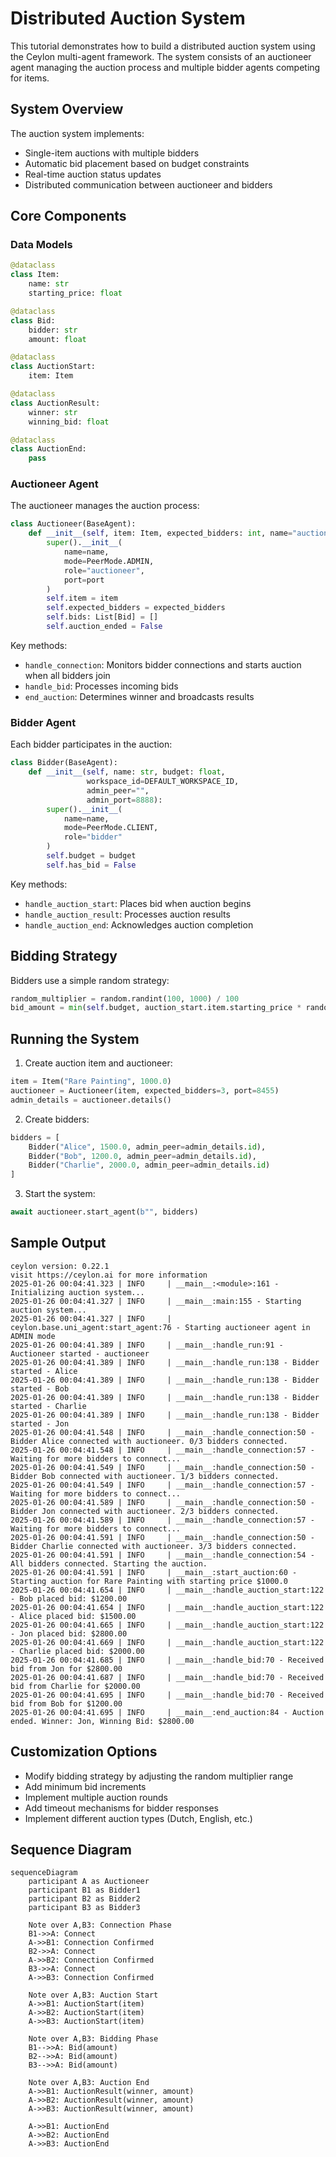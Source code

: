 # Distributed Auction System

This tutorial demonstrates how to build a distributed auction system using the Ceylon multi-agent framework. The system consists of an auctioneer agent managing the auction process and multiple bidder agents competing for items.

## System Overview

The auction system implements:
- Single-item auctions with multiple bidders
- Automatic bid placement based on budget constraints
- Real-time auction status updates
- Distributed communication between auctioneer and bidders

## Core Components

### Data Models

```python
@dataclass
class Item:
    name: str
    starting_price: float

@dataclass
class Bid:
    bidder: str
    amount: float

@dataclass
class AuctionStart:
    item: Item

@dataclass
class AuctionResult:
    winner: str
    winning_bid: float

@dataclass
class AuctionEnd:
    pass
```

### Auctioneer Agent

The auctioneer manages the auction process:

```python
class Auctioneer(BaseAgent):
    def __init__(self, item: Item, expected_bidders: int, name="auctioneer", port=8888):
        super().__init__(
            name=name,
            mode=PeerMode.ADMIN,
            role="auctioneer",
            port=port
        )
        self.item = item
        self.expected_bidders = expected_bidders
        self.bids: List[Bid] = []
        self.auction_ended = False
```

Key methods:
- `handle_connection`: Monitors bidder connections and starts auction when all bidders join
- `handle_bid`: Processes incoming bids
- `end_auction`: Determines winner and broadcasts results

### Bidder Agent

Each bidder participates in the auction:

```python
class Bidder(BaseAgent):
    def __init__(self, name: str, budget: float,
                 workspace_id=DEFAULT_WORKSPACE_ID,
                 admin_peer="",
                 admin_port=8888):
        super().__init__(
            name=name,
            mode=PeerMode.CLIENT,
            role="bidder"
        )
        self.budget = budget
        self.has_bid = False
```

Key methods:
- `handle_auction_start`: Places bid when auction begins
- `handle_auction_result`: Processes auction results
- `handle_auction_end`: Acknowledges auction completion

## Bidding Strategy

Bidders use a simple random strategy:
```python
random_multiplier = random.randint(100, 1000) / 100
bid_amount = min(self.budget, auction_start.item.starting_price * random_multiplier)
```

## Running the System

1. Create auction item and auctioneer:
```python
item = Item("Rare Painting", 1000.0)
auctioneer = Auctioneer(item, expected_bidders=3, port=8455)
admin_details = auctioneer.details()
```

2. Create bidders:
```python
bidders = [
    Bidder("Alice", 1500.0, admin_peer=admin_details.id),
    Bidder("Bob", 1200.0, admin_peer=admin_details.id),
    Bidder("Charlie", 2000.0, admin_peer=admin_details.id)
]
```

3. Start the system:
```python
await auctioneer.start_agent(b"", bidders)
```

## Sample Output

```
ceylon version: 0.22.1
visit https://ceylon.ai for more information
2025-01-26 00:04:41.323 | INFO     | __main__:<module>:161 - Initializing auction system...
2025-01-26 00:04:41.327 | INFO     | __main__:main:155 - Starting auction system...
2025-01-26 00:04:41.327 | INFO     | ceylon.base.uni_agent:start_agent:76 - Starting auctioneer agent in ADMIN mode
2025-01-26 00:04:41.389 | INFO     | __main__:handle_run:91 - Auctioneer started - auctioneer
2025-01-26 00:04:41.389 | INFO     | __main__:handle_run:138 - Bidder started - Alice
2025-01-26 00:04:41.389 | INFO     | __main__:handle_run:138 - Bidder started - Bob
2025-01-26 00:04:41.389 | INFO     | __main__:handle_run:138 - Bidder started - Charlie
2025-01-26 00:04:41.389 | INFO     | __main__:handle_run:138 - Bidder started - Jon
2025-01-26 00:04:41.548 | INFO     | __main__:handle_connection:50 - Bidder Alice connected with auctioneer. 0/3 bidders connected.
2025-01-26 00:04:41.548 | INFO     | __main__:handle_connection:57 - Waiting for more bidders to connect...
2025-01-26 00:04:41.549 | INFO     | __main__:handle_connection:50 - Bidder Bob connected with auctioneer. 1/3 bidders connected.
2025-01-26 00:04:41.549 | INFO     | __main__:handle_connection:57 - Waiting for more bidders to connect...
2025-01-26 00:04:41.589 | INFO     | __main__:handle_connection:50 - Bidder Jon connected with auctioneer. 2/3 bidders connected.
2025-01-26 00:04:41.589 | INFO     | __main__:handle_connection:57 - Waiting for more bidders to connect...
2025-01-26 00:04:41.591 | INFO     | __main__:handle_connection:50 - Bidder Charlie connected with auctioneer. 3/3 bidders connected.
2025-01-26 00:04:41.591 | INFO     | __main__:handle_connection:54 - All bidders connected. Starting the auction.
2025-01-26 00:04:41.591 | INFO     | __main__:start_auction:60 - Starting auction for Rare Painting with starting price $1000.0
2025-01-26 00:04:41.654 | INFO     | __main__:handle_auction_start:122 - Bob placed bid: $1200.00
2025-01-26 00:04:41.654 | INFO     | __main__:handle_auction_start:122 - Alice placed bid: $1500.00
2025-01-26 00:04:41.665 | INFO     | __main__:handle_auction_start:122 - Jon placed bid: $2800.00
2025-01-26 00:04:41.669 | INFO     | __main__:handle_auction_start:122 - Charlie placed bid: $2000.00
2025-01-26 00:04:41.685 | INFO     | __main__:handle_bid:70 - Received bid from Jon for $2800.00
2025-01-26 00:04:41.687 | INFO     | __main__:handle_bid:70 - Received bid from Charlie for $2000.00
2025-01-26 00:04:41.695 | INFO     | __main__:handle_bid:70 - Received bid from Bob for $1200.00
2025-01-26 00:04:41.695 | INFO     | __main__:end_auction:84 - Auction ended. Winner: Jon, Winning Bid: $2800.00
```

## Customization Options

- Modify bidding strategy by adjusting the random multiplier range
- Add minimum bid increments
- Implement multiple auction rounds
- Add timeout mechanisms for bidder responses
- Implement different auction types (Dutch, English, etc.)

## Sequence Diagram

````mermaid
sequenceDiagram
    participant A as Auctioneer
    participant B1 as Bidder1
    participant B2 as Bidder2
    participant B3 as Bidder3

    Note over A,B3: Connection Phase
    B1->>A: Connect
    A->>B1: Connection Confirmed
    B2->>A: Connect
    A->>B2: Connection Confirmed
    B3->>A: Connect
    A->>B3: Connection Confirmed

    Note over A,B3: Auction Start
    A->>B1: AuctionStart(item)
    A->>B2: AuctionStart(item)
    A->>B3: AuctionStart(item)

    Note over A,B3: Bidding Phase
    B1-->>A: Bid(amount)
    B2-->>A: Bid(amount)
    B3-->>A: Bid(amount)

    Note over A,B3: Auction End
    A->>B1: AuctionResult(winner, amount)
    A->>B2: AuctionResult(winner, amount)
    A->>B3: AuctionResult(winner, amount)

    A->>B1: AuctionEnd
    A->>B2: AuctionEnd
    A->>B3: AuctionEnd
````